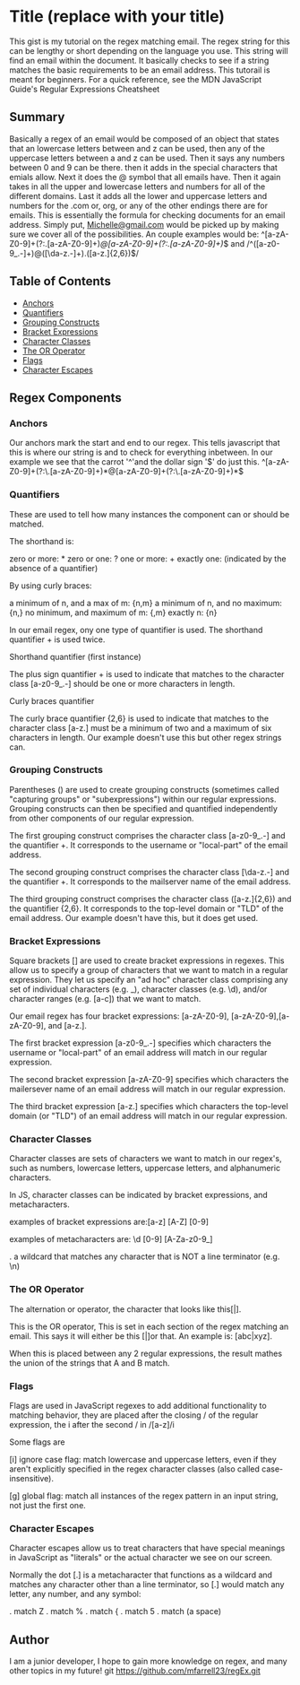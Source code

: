 # Title (replace with your title) 

This gist is my tutorial on the regex matching email. The regex string for this can be lengthy or short depending on the language you use. This string will find an email within the document. It basically checks to see if a string matches the basic requirements to be an email address. This tutorail is meant for beginners.
For a quick reference, see the MDN JavaScript Guide's Regular Expressions Cheatsheet

## Summary

Basically a regex of an email would be composed of an object that states that an lowercase letters between and z can be used, then any of the uppercase letters between a and z can be used. Then it says any numbers between 0 and 9 can be there. then it adds in the special characters that emials allow. Next it does the @ symbol that all emails have. Then it again takes in all the upper and lowercase letters and numbers for all of the different domains. Last it adds all the lower and uppercase letters and numbers for the .com or, org, or any of the other endings there are for emails. This is essentially the formula for checking documents for an email address. Simply put, Michelle@gmail.com would be picked up by making sure we cover all of the possibilities. 
An couple examples would be: ^[a-zA-Z0-9]+(?:\.[a-zA-Z0-9]+)*@[a-zA-Z0-9]+(?:\.[a-zA-Z0-9]+)*$ and /^([a-z0-9_\.-]+)@([\da-z\.-]+)\.([a-z\.]{2,6})$/

## Table of Contents

- [Anchors](#anchors)
- [Quantifiers](#quantifiers)
- [Grouping Constructs](#grouping-constructs)
- [Bracket Expressions](#bracket-expressions)
- [Character Classes](#character-classes)
- [The OR Operator](#the-or-operator)
- [Flags](#flags)
- [Character Escapes](#character-escapes)

## Regex Components

### Anchors

Our anchors mark the start and end to our regex. This tells javascript that this is where our string is and to check for everything inbetween. In our example we see that the carrot '^'and the dollar sign '$' do just this. ^[a-zA-Z0-9]+(?:\.[a-zA-Z0-9]+)*@[a-zA-Z0-9]+(?:\.[a-zA-Z0-9]+)*$

### Quantifiers 

These are used to tell how many instances the component can or should be matched.

The shorthand is:

zero or more: *
zero or one: ?
one or more: +
exactly one: (indicated by the absence of a quantifier)

By using curly braces:

a minimum of n, and a max of m: {n,m}
a minimum of n, and no maximum: {n,}
no minimum, and maximum of m: {,m}
exactly n: {n}

In our email regex, ony one type of quantifier is used. The shorthand quantifier + is used twice.

Shorthand quantifier (first instance)

The plus sign quantifier + is used to indicate that matches to the character class [a-z0-9_\.-] should be one or more characters in length.

Curly braces quantifier

The curly brace quantifier {2,6} is used to indicate that matches to the character class [a-z\.] must be a minimum of two and a maximum of six characters in length. Our example doesn't use this but other regex strings can.

### Grouping Constructs

Parentheses () are used to create grouping constructs (sometimes called "capturing groups" or "subexpressions") within our regular expressions. Grouping constructs can then be specified and quantified independently from other components of our regular expression.

The first grouping construct comprises the character class [a-z0-9_\.-] and the quantifier +. It corresponds to the username or "local-part" of the email address.

The second grouping construct comprises the character class [\da-z\.-] and the quantifier +. It corresponds to the mailserver name of the email address.

The third grouping construct comprises the character class ([a-z\.]{2,6}) and the quantifier {2,6}. It corresponds to the top-level domain or "TLD" of the email address. Our example doesn't have this, but it does get used.

### Bracket Expressions

Square brackets [] are used to create bracket expressions in regexes. This allow us to specify a group of characters that we want to match in a regular expression. They let us specify an "ad hoc" character class comprising any set of individual characters (e.g. _), character classes (e.g. \d), and/or character ranges (e.g. [a-c]) that we want to match.

Our email regex has four bracket expressions: [a-zA-Z0-9], [a-zA-Z0-9],[a-zA-Z0-9], and [a-z\.].

The first bracket expression [a-z0-9_\.-] specifies which characters the username or "local-part" of an email address will match in our regular expression.

The second bracket expression [a-zA-Z0-9] specifies which characters the mailersever name of an email address will match in our regular expression.

The third bracket expression [a-z\.] specifies which characters the top-level domain (or "TLD") of an email address will match in our regular expression.

### Character Classes

Character classes are sets of characters we want to match in our regex's, such as numbers, lowercase letters, uppercase letters, and alphanumeric characters.

In JS, character classes can be indicated by bracket expressions, and metacharacters.

examples of bracket expressions are:[a-z] [A-Z] [0-9]

examples of metacharacters are: \d [0-9] [A-Za-z0-9_]

. a wildcard that matches any character that is NOT a line terminator (e.g. \n)

### The OR Operator

The alternation or operator, the character that looks like this[|]. 

This is the OR operator, This is set in each section of the regex matching an email. This says it will either be this [|]or that. An example is: [abc|xyz].

When this is placed between any 2 regular expressions, the result mathes the union of the strings that A and B match.

### Flags

Flags are used in JavaScript regexes to add additional functionality to matching behavior, they are placed after the closing / of the regular expression, the i after the second / in /[a-z]/i

Some flags are

 [i] ignore case flag: match lowercase and uppercase letters, even if they aren't explicitly specified in the regex character classes (also called case-insensitive).

[g] global flag: match all instances of the regex pattern in an input string, not just the first one.

### Character Escapes

Character escapes allow us to treat characters that have special meanings in JavaScript as "literals" or the actual character we see on our screen.

Normally the dot [.] is a metacharacter that functions as a wildcard and matches any character other than a line terminator, so [.] would match any letter, any number, and any symbol:

. match Z
. match %
. match {
. match 5
. match (a space)

## Author

I am a junior developer, I hope to gain more knowledge on regex, and many other topics in my future!
git https://github.com/mfarrell23/regEx.git

